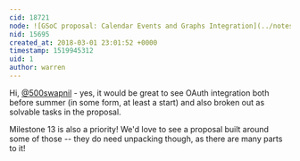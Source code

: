 ```yaml
---
cid: 18721
node: ![GSoC proposal: Calendar Events and Graphs Integration](../notes/500swapnil/02-07-2018/social-media-integration)
nid: 15695
created_at: 2018-03-01 23:01:52 +0000
timestamp: 1519945312
uid: 1
author: warren
---
```


Hi, [@500swapnil](/profile/500swapnil) - yes, it would be great to see OAuth integration both before summer (in some form, at least a start) and also broken out as solvable tasks in the proposal. 

Milestone 13 is also a priority! We'd love to see a proposal built around some of those -- they do need unpacking though, as there are many parts to it!